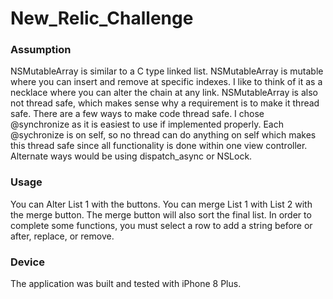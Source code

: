 # New_Relic_Challenge

###    Assumption
  NSMutableArray is similar to a C type linked list.  NSMutableArray is mutable where you can insert and remove at specific indexes.  I like to think of it as a necklace where you can alter the chain at any link.  NSMutableArray is also not thread safe, which makes sense why a requirement is to make it thread safe.  There are a few ways to make code thread safe.  I chose @synchronize as it is easiest to use if implemented properly.  Each @sychronize is on self, so no thread can do anything on self which makes this thread safe since all functionality is done within one view controller.  Alternate ways would be using dispatch_async or NSLock.


###    Usage
  You can Alter List 1 with the buttons.  You can merge List 1 with List 2 with the merge button.  The merge button will also sort the final list.  In order to complete some functions, you must select a row to add a string before or after, replace, or remove.

###    Device
  The application was built and tested with iPhone 8 Plus.
